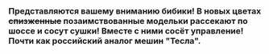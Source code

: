 ### Представляются вашему вниманию бибики! В новых цветах ~~спизженные~~ позаимствованные модельки рассекают по шоссе и сосут сушки! Вместе с ними сосёт управление! Почти как российский аналог мешин "Тесла".